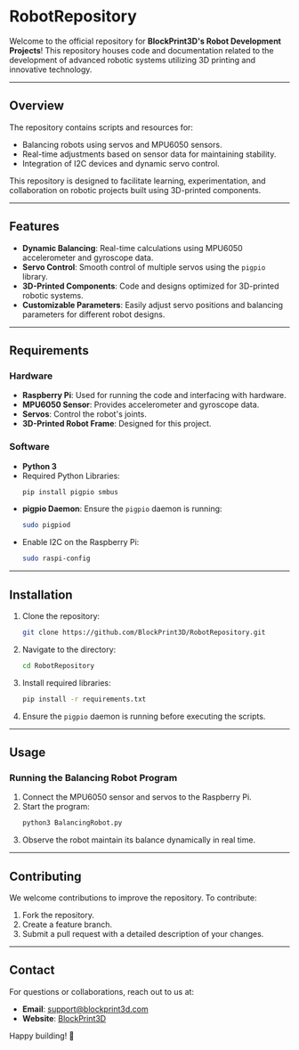 

# RobotRepository
Welcome to the official repository for **BlockPrint3D's Robot Development Projects**! This repository houses code and documentation related to the development of advanced robotic systems utilizing 3D printing and innovative technology.

---

## Overview
The repository contains scripts and resources for:
- Balancing robots using servos and MPU6050 sensors.
- Real-time adjustments based on sensor data for maintaining stability.
- Integration of I2C devices and dynamic servo control.

This repository is designed to facilitate learning, experimentation, and collaboration on robotic projects built using 3D-printed components.

---

## Features
- **Dynamic Balancing**: Real-time calculations using MPU6050 accelerometer and gyroscope data.
- **Servo Control**: Smooth control of multiple servos using the `pigpio` library.
- **3D-Printed Components**: Code and designs optimized for 3D-printed robotic systems.
- **Customizable Parameters**: Easily adjust servo positions and balancing parameters for different robot designs.

---

## Requirements
### Hardware
- **Raspberry Pi**: Used for running the code and interfacing with hardware.
- **MPU6050 Sensor**: Provides accelerometer and gyroscope data.
- **Servos**: Control the robot's joints.
- **3D-Printed Robot Frame**: Designed for this project.

### Software
- **Python 3**
- Required Python Libraries:
  ```bash
  pip install pigpio smbus
  ```
- **pigpio Daemon**: Ensure the `pigpio` daemon is running:
  ```bash
  sudo pigpiod
  ```
- Enable I2C on the Raspberry Pi:
  ```bash
  sudo raspi-config
  ```

---

## Installation
1. Clone the repository:
   ```bash
   git clone https://github.com/BlockPrint3D/RobotRepository.git
   ```
2. Navigate to the directory:
   ```bash
   cd RobotRepository
   ```
3. Install required libraries:
   ```bash
   pip install -r requirements.txt
   ```
4. Ensure the `pigpio` daemon is running before executing the scripts.

---

## Usage
### Running the Balancing Robot Program
1. Connect the MPU6050 sensor and servos to the Raspberry Pi.
2. Start the program:
   ```bash
   python3 BalancingRobot.py
   ```
3. Observe the robot maintain its balance dynamically in real time.

---

## Contributing
We welcome contributions to improve the repository. To contribute:
1. Fork the repository.
2. Create a feature branch.
3. Submit a pull request with a detailed description of your changes.

---


## Contact
For questions or collaborations, reach out to us at:
- **Email**: support@blockprint3d.com
- **Website**: [BlockPrint3D](https://blockprint3d.com)

Happy building! 🚀

